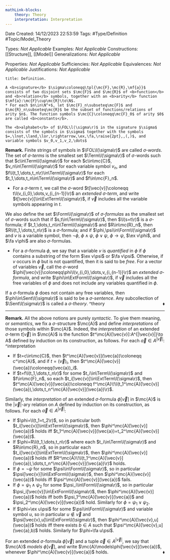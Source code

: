 ```yaml
---
mathLink-blocks:
    theory: Theory
    interpretation: Interpretation
---
```


<div class="topSpace"></div>

Date Created: 14/12/2023 22:53:59
Tags: #Type/Definition #Topic/Model_Theory

Types: <i>Not Applicable</i>
Examples: <i>Not Applicable</i>
Constructions: [[Structure]], [[Model]]
Generalizations: <i>Not Applicable</i>

Properties: <i>Not Applicable</i>
Sufficiencies: <i>Not Applicable</i>
Equivalences: <i>Not Applicable</i>
Justifications: <i>Not Applicable</i>

``` ad-Definition
title: Definition.

A <b>signature</b> $\sigma\coloneqq\tpl{\mc{F},\mc{R},\mf{a}}$ consists of two disjoint sets $\mc{F}$ and $\mc{R}$ of <b>function</b> and <b>relation</b> symbols, together with an <b>arity</b> function $\mf{a}:\mc{F}\cup\mc{R}\to\N$.
* For each $n\in\N^+$, let $\mc{F}_n\subseteq\mc{F}$ and $\mc{R}_n\subseteq\mc{R}$ be the subset of functions/relations of arity $n$. The function symbols $\mc{C}\coloneqq\mc{F}_0$ of arity $0$ are called <b>constants</b>.

The <b>alphabet</b> of $\FOL\l(\sigma\r)$ in the signature $\sigma$ consists of the symbols in $\sigma$ together with the symbols $=,\lnot,\land,\lor,\rightarrow,\ex,\fa,\raise{2pt},,(,)$, and variable symbols $v_0,v_1,v_2,\dots$

```

<b>Remark.</b> Finite strings of symbols in $\FOL\l(\sigma\r)$ are called <i>$\sigma$-words</i>. The set of <i>$\sigma$-terms</i> is the smallest set $\Term\l(\sigma\r)$ of $\sigma$-words such that $c\in\Term\l(\sigma\r)$ for each $c\in\mc{C}$, $v_n\in\Term\l(\sigma\r)$ for each variable symbol $v_n$, and $f\l(t_1,\dots,t_n\r)\in\Term\l(\sigma\r)$ for each $t_1,\dots,t_n\in\Term\l(\sigma\r)$ and $f\in\mc{F}_n$.
* For a $\sigma$-term $t$, we call the $\sigma$-word $t[\vec{v}]\coloneqq t\l(v_{i_0},\dots,v_{i_{n-1}}\r)$ an <i>extended $\sigma$-term</i>, and write $t[\vec{v}]\in\ExtTerm\l(\sigma\r)$, if $\vec{v}$ includes all the variable symbols appearing in $t$.

We also define the set $\Form\l(\sigma\r)$ of <i>$\sigma$-formulas</i> as the smallest set of $\sigma$-words such that if $s,t\in\Term\l(\sigma\r)$, then $\l(s=t\r)$ is a $\sigma$-formula; if $t_1,\dots,t_n\in\Term\l(\sigma\r)$ and $R\in\mc{R}_n$, then $R\l(t_1,\dots,t_n\r)$ is a $\sigma$-formula; and if $\phi,\psi\in\Form\l(\sigma\r)$ and $v$ is a variable symbol, then $\lnot\phi$, $\phi\land\psi$, $\phi\lor\psi$, $\phi\rightarrow\psi$, $\ex v\phi$, and $\fa v\phi$ are also $\sigma$-formulas.
* For a $\sigma$-formula $\phi$, we say that a variable $v$ is <i>quantified</i> in $\phi$ if $\phi$ contains a substring of the form $\ex v\psi$ or $\fa v\psi$. Otherwise, if $v$ occurs in $\phi$ but is not quantified, then it is said to be <i>free</i>. For a vector of variables $\vec{v}$, call the $\sigma$-word $\phi[\vec{v}]\coloneqq\phi\l(v_{i_0},\dots,v_{i_{n-1}}\r)$ an <i>extended $\sigma$-formula</i>, and write $\phi\in\ExtForm\l(\sigma\r)$, if $\vec{v}$ includes all the free variables of $\phi$ and does not include any variables quantified in $\phi$.

If a $\sigma$-formula $\phi$ does not contain any free variables, then $\phi\in\Sent\l(\sigma\r)$ is said to be a <i>$\sigma$-sentence</i>. Any subcollection of $\Sent\l(\sigma\r)$ is called a <i>$\sigma$-theory</i>.<span style="float:right;">$\blacklozenge$</span> ^theory

---

<b>Remark.</b> All the above notions are purely <i>syntactic</i>. To give them meaning, or <i>semantics</i>, we fix a $\sigma$-structure $\mc{A}$ and define <i>interpretations</i> of those symbols within $\mc{A}$. Indeed, the <i>interpretation</i> of an extended $\sigma$-term $t[\vec{v}]$ in $\mc{A}$ is the function $t^\mc{A}[\vec{v}]:A^{|\vec{v}|}\to A$ defined by induction on its construction, as follows. For each $\vec{a}\in A^{|\vec{v}|}$: ^interpretation
* If $t=c\in\mc{C}$, then $t^\mc{A}[\vec{v}](\vec{a})\coloneqq c^\mc{A}$, and if $t=(\vec{v})_i$, then $t^\mc{A}[\vec{v}](\vec{a})\coloneqq(\vec{a})_i$.
* If $t=f\l(t_1,\dots,t_n\r)$ for some $t_i\in\Term\l(\sigma\r)$ and $f\in\mc{F}_n$, so each $t_i[\vec{v}]\in\ExtTerm\l(\sigma\r)$, then $t^\mc{A}[\vec{v}](\vec{a})\coloneqq f^\mc{A}\!\l(t_1^\mc{A}[\vec{v}](\vec{a}),\dots,t_n^\mc{A}[\vec{v}](\vec{a})\r)$.

Similarly, the <i>interpretation</i> of an extended $\sigma$-formula $\phi[\vec{v}]$ in $\mc{A}$ is the $|\vec{v}|$-ary relation on $A$ defined by induction on its construction, as follows. For each $\vec{a}\in A^{|\vec{v}|}$:
* If $\phi=\l(t_1=t_2\r)$, so in particular both $t_i[\vec{v}]\in\ExtTerm\l(\sigma\r)$, then $\phi^\mc{A}[\vec{v}](\vec{a})$ holds iff $t_1^\mc{A}[\vec{v}](\vec{a})=t_2^\mc{A}[\vec{v}](\vec{a})$.
* If $\phi=R\l(t_1,\dots,t_n\r)$ where each $t_i\in\Term\l(\sigma\r)$ and $R\in\mc{R}_n$, so in particular each $t_i[\vec{v}]\in\ExtTerm\l(\sigma\r)$, then $\phi^\mc{A}[\vec{v}](\vec{a})$ holds iff $R^\mc{A}\!\l(t_1^\mc{A}[\vec{v}](\vec{a}),\dots,t_n^\mc{A}[\vec{v}](\vec{a})\r)$ holds.
* If $\phi=\lnot\psi$ for some $\psi\in\Form\l(\sigma\r)$, so in particular $\psi[\vec{v}]\in\ExtForm\l(\sigma\r)$, then $\phi^\mc{A}[\vec{v}](\vec{a})$ holds iff $\psi^\mc{A}[\vec{v}](\vec{a})$ fails.
* If $\phi=\psi_1\land\psi_2$ for some $\psi_i\in\Form\l(\sigma\r)$, so in particular $\psi_i[\vec{v}]\in\ExtForm\l(\sigma\r)$, then $\phi^\mc{A}[\vec{v}](\vec{a})$ holds iff both $\psi_1^\mc{A}[\vec{v}](\vec{a})$ and $\psi_2^\mc{A}[\vec{v}](\vec{a})$ hold. Similarly for $\phi=\psi_1\lor\psi_2$.
* If $\phi=\ex u\psi$ for some $\psi\in\Form\l(\sigma\r)$ and variable symbol $u$, so in particular $u\not\in\vec{v}$ and $\psi[\vec{v},u]\in\ExtForm\l(\sigma\r)$, then $\phi^\mc{A}[\vec{v},u](\vec{a})$ holds iff there exists $b\in A$ such that $\psi^\mc{A}[\vec{v},u](\vec{a},b)$ holds. Similarly for $\phi=\fa u\psi$.

For an extended $\sigma$-formula $\phi[\vec{v}]$ and a tuple $\vec{a}\in A^{|\vec{v}|}$, we say that $\mc{A}$ <i>models</i> $\phi[\vec{v}]$, and write $\mc{A}\models\phi[\vec{v}](\vec{a})$, whenever $\phi^\mc{A}[\vec{v}](\vec{a})$ holds.<span style="float:right;">$\blacklozenge$</span>
